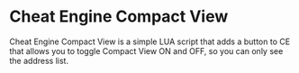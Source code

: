# Cheat Engine Compact View

Cheat Engine Compact View is a simple LUA script that adds a button to CE that allows you to toggle Compact View ON and OFF, so you can only see the address list.
